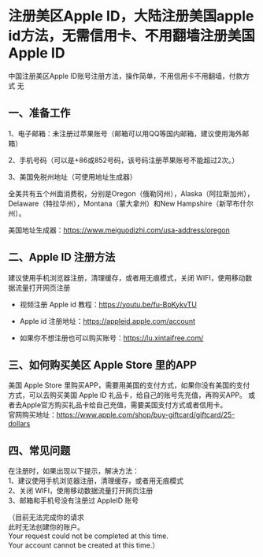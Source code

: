 # 注册美区Apple ID，大陆注册美国apple id方法，无需信用卡、不用翻墙注册美国 Apple ID

中国注册美区Apple ID账号注册方法，操作简单，不用信用卡不用翻墙，付款方式 无

## 一、准备工作

1、电子邮箱：未注册过苹果账号（邮箱可以用QQ等国内邮箱，建议使用海外邮箱）

2、手机号码（可以是+86或852号码，该号码注册苹果账号不能超过2次。）

3、美国免税州地址（可使用地址生成器）

全美共有五个州面消费税，分别是Oregon（俄勒冈州），Alaska（阿拉斯加州），Delaware（特拉华州），Montana（蒙大拿州）和New Hampshire（新罕布什尔州）。

美国地址生成器：https://www.meiguodizhi.com/usa-address/oregon

## 二、Apple ID 注册方法
建议使用手机浏览器注册，清理缓存，或者用无痕模式，关闭 WIFI，使用移动数据流量打开网页注册

- 视频注册 Apple id 教程：https://youtu.be/fu-BpKykvTU

- Apple id 注册地址：https://appleid.apple.com/account

- 如果你不想注册也可以购买账号：https://lu.xintaifree.com/


## 三、如何购买美区 Apple Store 里的APP

美国 Apple Store 里购买APP，需要用美国的支付方式，如果你没有美国的支付方式，可以去购买美国 Apple ID 礼品卡，给自己的账号先充值，再购买APP。
或者去Apple官方购买礼品卡给自己充值，需要美国支付方式或者信用卡。  
官网购买地址：https://www.apple.com/shop/buy-giftcard/giftcard/25-dollars

## 四、常见问题

在注册时，如果出现以下提示，解决方法：  
1、建议使用手机浏览器注册，清理缓存，或者用无痕模式  
2、关闭 WIFI，使用移动数据流量打开网页注册  
3、邮箱和手机号没有注册过 AppleID 账号  

（目前无法完成你的请求  
此时无法创建你的账户。  
Your request could not be completed at this time.  
Your account cannot be created at this time.）











